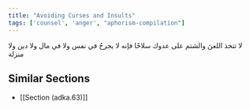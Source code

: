 ```yaml
---
title: "Avoiding Curses and Insults"
tags: ['counsel', 'anger', "aphorism-compilation"]
---
```


 لا تتخذ اللعنَ والشتم على عدوك سلاحًا فإنه لا يجرحُ في نفس ولا في مال ولا دين ولا منزلة

## Similar Sections
- [[Section (adka.63)]]
